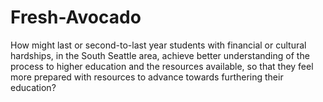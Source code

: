 # Fresh-Avocado
How might last or second-to-last year students with financial or cultural hardships, in the South Seattle area, achieve better understanding of the process to higher education and the resources available, so that they feel more prepared with resources to advance towards furthering their education?

